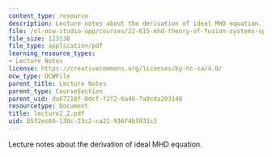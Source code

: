 ```yaml
---
content_type: resource
description: Lecture notes about the derivation of ideal MHD equation.
file: /ol-ocw-studio-app/courses/22-615-mhd-theory-of-fusion-systems-spring-2007/85f2ec69138c23c2ca21936f4bf833c3_lecture2_2.pdf
file_size: 123138
file_type: application/pdf
learning_resource_types:
- Lecture Notes
license: https://creativecommons.org/licenses/by-nc-sa/4.0/
ocw_type: OCWFile
parent_title: Lecture Notes
parent_type: CourseSection
parent_uid: da67218f-0dcf-f2f2-6a46-7a9cda203148
resourcetype: Document
title: lecture2_2.pdf
uid: 85f2ec69-138c-23c2-ca21-936f4bf833c3
---
```

Lecture notes about the derivation of ideal MHD equation.